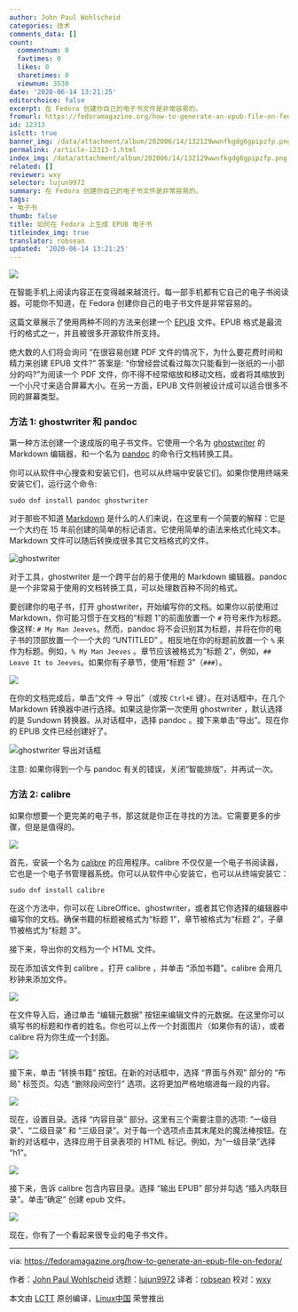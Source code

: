 ```yaml
---
author: John Paul Wohlscheid
categories: 技术
comments_data: []
count:
  commentnum: 0
  favtimes: 0
  likes: 0
  sharetimes: 0
  viewnum: 3530
date: '2020-06-14 13:21:25'
editorchoice: false
excerpt: 在 Fedora 创建你自己的电子书文件是非常容易的。
fromurl: https://fedoramagazine.org/how-to-generate-an-epub-file-on-fedora/
id: 12313
islctt: true
banner_img: /data/attachment/album/202006/14/132129wwnfkgdg6gpipzfp.png
permalink: /article-12313-1.html
index_img: /data/attachment/album/202006/14/132129wwnfkgdg6gpipzfp.png.thumb.jpg
related: []
reviewer: wxy
selector: lujun9972
summary: 在 Fedora 创建你自己的电子书文件是非常容易的。
tags:
- 电子书
thumb: false
title: 如何在 Fedora 上生成 EPUB 电子书
titleindex_img: true
translator: robsean
updated: '2020-06-14 13:21:25'
---
```


![](/data/attachment/album/202006/14/132129wwnfkgdg6gpipzfp.png)


在智能手机上阅读内容正在变得越来越流行。每一部手机都有它自己的电子书阅读器。可能你不知道，在 Fedora 创建你自己的电子书文件是非常容易的。


这篇文章展示了使用两种不同的方法来创建一个 [EPUB](https://en.wikipedia.org/wiki/EPUB) 文件。EPUB 格式是最流行的格式之一，并且被很多开源软件所支持。


绝大数的人们将会询问 “在很容易创建 PDF 文件的情况下，为什么要花费时间和精力来创建 EPUB 文件?” 答案是: “你曾经尝试看过每次只能看到一张纸的一小部分的吗?”为阅读一个 PDF 文件，你不得不经常缩放和移动文档，或者将其缩放到一个小尺寸来适合屏幕大小。在另一方面，EPUB 文件则被设计成可以适合很多不同的屏幕类型。


### 方法 1: ghostwriter 和 pandoc


第一种方法创建一个速成版的电子书文件。它使用一个名为 [ghostwriter](https://github.com/wereturtle/ghostwriter) 的 Markdown 编辑器，和一个名为 [pandoc](https://pandoc.org/) 的命令行文档转换工具。


你可以从软件中心搜查和安装它们，也可以从终端中安装它们。如果你使用终端来安装它们，运行这个命令:



```
sudo dnf install pandoc ghostwriter

```

对于那些不知道 [Markdown](https://fedoramagazine.org/applications-for-writing-markdown/) 是什么的人们来说，在这里有一个简要的解释：它是一个大约在 15 年前创建的简单的标记语言。它使用简单的语法来格式化纯文本。Markdown 文件可以随后转换成很多其它文档格式的文件。


![ghostwriter](/data/attachment/album/202006/14/132130reyre8zcctt2phjc.jpg)


对于工具，ghostwriter 是一个跨平台的易于使用的 Markdown 编辑器。pandoc 是一个非常易于使用的文档转换工具，可以处理数百种不同的格式。


要创建你的电子书，打开 ghostwriter，开始编写你的文档。如果你以前使用过 Markdown，你可能习惯于在文档的“标题 1”的前面放置一个 `#` 符号来作为标题。像这样: `# My Man Jeeves`。然而，pandoc 将不会识别其为标题，并将在你的电子书的顶部放置一个一个大的 “UNTITLED” 。相反地在你的标题前放置一个 `%` 来作为标题。例如，`% My Man Jeeves` 。章节应该被格式为“标题 2”，例如，`## Leave It to Jeeves`。如果你有子章节，使用“标题 3”（`###`）。


![](/data/attachment/album/202006/14/132131b6bem2yes6rz24j8.jpg)


在你的文档完成后，单击“文件 -> 导出”（或按 `Ctrl+E` 键）。在对话框中，在几个 Markdown 转换器中进行选择。如果这是你第一次使用 ghostwriter ，默认选择的是 Sundown 转换器。从对话框中，选择 pandoc 。接下来单击“导出”。现在你的 EPUB 文件已经创建好了。


![ghostwriter 导出对话框](/data/attachment/album/202006/14/132132on9xxvh5payyoayr.jpg)


注意: 如果你得到一个与 pandoc 有关的错误，关闭“智能排版”，并再试一次。


### 方法 2: calibre


如果你想要一个更完美的电子书，那这就是你正在寻找的方法。它需要更多的步骤，但是是值得的。


![](/data/attachment/album/202006/14/132133neever0vvafsj7vh.jpg)


首先，安装一个名为 [calibre](https://calibre-ebook.com/) 的应用程序。calibre 不仅仅是一个电子书阅读器，它也是一个电子书管理器系统。你可以从软件中心安装它，也可以从终端安装它：



```
sudo dnf install calibre

```

在这个方法中，你可以在 LibreOffice、ghostwriter，或者其它你选择的编辑器中编写你的文档。确保书籍的标题被格式为“标题 1”，章节被格式为“标题 2”，子章节被格式为“标题 3”。


接下来，导出你的文档为一个 HTML 文件。


现在添加该文件到 calibre 。打开 calibre ，并单击 “添加书籍”。calibre 会用几秒钟来添加文件。


![](/data/attachment/album/202006/14/132133xpr1zkn11h33gin1.jpg)


在文件导入后，通过单击 “编辑元数据” 按钮来编辑文件的元数据。在这里你可以填写书的标题和作者的姓名。你也可以上传一个封面图片（如果你有的话），或者 calibre 将为你生成一个封面。


![](/data/attachment/album/202006/14/132134c5ar0j99brw20a0a.jpg)


接下来，单击 “转换书籍” 按钮。在新的对话框中，选择 “界面与外观” 部分的 “布局” 标签页。勾选 “删除段间空行” 选项。这将更加严格地缩进每一段的内容。


![](/data/attachment/album/202006/14/132134kygalt0l94s5sl4o.jpg)


现在，设置目录。选择 “内容目录” 部分。这里有三个需要注意的选项: “一级目录”、“二级目录” 和 “三级目录”。对于每一个选项点击其末尾处的魔法棒按钮。在新的对话框中，选择应用于目录表项的 HTML 标记。例如，为“一级目录”选择 “h1”。


![](/data/attachment/album/202006/14/132135cvp5pioarnjzr1yn.jpg)


接下来，告诉 calibre 包含内容目录。选择 “输出 EPUB” 部分并勾选 “插入内联目录”。单击“确定“ 创建 epub 文件。


![](/data/attachment/album/202006/14/132135d3vciviev64gci5c.jpg)


现在，你有了一个看起来很专业的电子书文件。




---


via: <https://fedoramagazine.org/how-to-generate-an-epub-file-on-fedora/>


作者：[John Paul Wohlscheid](https://fedoramagazine.org/author/johnblood/) 选题：[lujun9972](https://github.com/lujun9972) 译者：[robsean](https://github.com/robsean) 校对：[wxy](https://github.com/wxy)


本文由 [LCTT](https://github.com/LCTT/TranslateProject) 原创编译，[Linux中国](https://linux.cn/) 荣誉推出